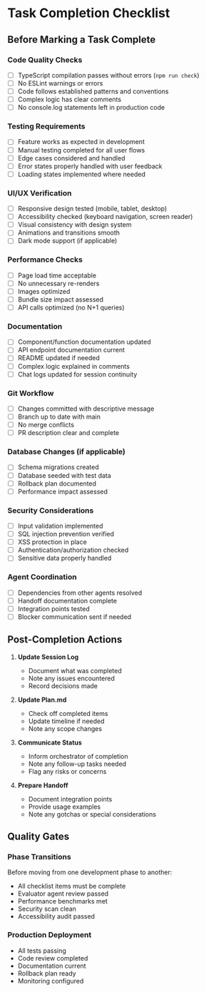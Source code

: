 # Task Completion Checklist

## Before Marking a Task Complete

### Code Quality Checks
- [ ] TypeScript compilation passes without errors (`npm run check`)
- [ ] No ESLint warnings or errors
- [ ] Code follows established patterns and conventions
- [ ] Complex logic has clear comments
- [ ] No console.log statements left in production code

### Testing Requirements
- [ ] Feature works as expected in development
- [ ] Manual testing completed for all user flows
- [ ] Edge cases considered and handled
- [ ] Error states properly handled with user feedback
- [ ] Loading states implemented where needed

### UI/UX Verification
- [ ] Responsive design tested (mobile, tablet, desktop)
- [ ] Accessibility checked (keyboard navigation, screen reader)
- [ ] Visual consistency with design system
- [ ] Animations and transitions smooth
- [ ] Dark mode support (if applicable)

### Performance Checks
- [ ] Page load time acceptable
- [ ] No unnecessary re-renders
- [ ] Images optimized
- [ ] Bundle size impact assessed
- [ ] API calls optimized (no N+1 queries)

### Documentation
- [ ] Component/function documentation updated
- [ ] API endpoint documentation current
- [ ] README updated if needed
- [ ] Complex logic explained in comments
- [ ] Chat logs updated for session continuity

### Git Workflow
- [ ] Changes committed with descriptive message
- [ ] Branch up to date with main
- [ ] No merge conflicts
- [ ] PR description clear and complete

### Database Changes (if applicable)
- [ ] Schema migrations created
- [ ] Database seeded with test data
- [ ] Rollback plan documented
- [ ] Performance impact assessed

### Security Considerations
- [ ] Input validation implemented
- [ ] SQL injection prevention verified
- [ ] XSS protection in place
- [ ] Authentication/authorization checked
- [ ] Sensitive data properly handled

### Agent Coordination
- [ ] Dependencies from other agents resolved
- [ ] Handoff documentation complete
- [ ] Integration points tested
- [ ] Blocker communication sent if needed

## Post-Completion Actions

1. **Update Session Log**
   - Document what was completed
   - Note any issues encountered
   - Record decisions made

2. **Update Plan.md**
   - Check off completed items
   - Update timeline if needed
   - Note any scope changes

3. **Communicate Status**
   - Inform orchestrator of completion
   - Note any follow-up tasks needed
   - Flag any risks or concerns

4. **Prepare Handoff**
   - Document integration points
   - Provide usage examples
   - Note any gotchas or special considerations

## Quality Gates

### Phase Transitions
Before moving from one development phase to another:
- All checklist items must be complete
- Evaluator agent review passed
- Performance benchmarks met
- Security scan clean
- Accessibility audit passed

### Production Deployment
- All tests passing
- Code review completed
- Documentation current
- Rollback plan ready
- Monitoring configured